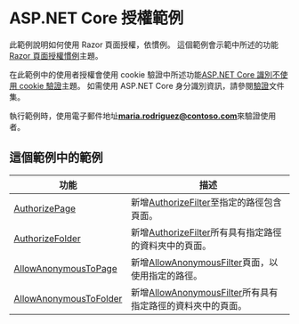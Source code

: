 # <a name="aspnet-core-authorization-sample"></a>ASP.NET Core 授權範例

此範例說明如何使用 Razor 頁面授權，依慣例。 這個範例會示範中所述的功能[Razor 頁面授權慣例](https://docs.microsoft.com/aspnet/core/security/authorization/razor-pages-authorization)主題。

在此範例中的使用者授權會使用 cookie 驗證中所述功能[ASP.NET Core 識別不使用 cookie 驗證](https://docs.microsoft.com/aspnet/core/security/authentication/cookie)主題。 如需使用 ASP.NET Core 身分識別資訊，請參閱[驗證](https://docs.microsoft.com/aspnet/core/security/authentication/index)文件集。

執行範例時，使用電子郵件地址**maria.rodriguez@contoso.com**來驗證使用者。

## <a name="examples-in-this-sample"></a>這個範例中的範例

|                                                                              功能                                                                               |                                                                                        描述                                                                                         |
|--------------------------------------------------------------------------------------------------------------------------------------------------------------------|--------------------------------------------------------------------------------------------------------------------------------------------------------------------------------------------|
|          [AuthorizePage](https://docs.microsoft.com/dotnet/api/microsoft.extensions.dependencyinjection.pageconventioncollectionextensions.authorizepage)          |                新增[AuthorizeFilter](https://docs.microsoft.com/dotnet/api/microsoft.aspnetcore.mvc.authorization.authorizefilter)至指定的路徑包含頁面。                |
|        [AuthorizeFolder](https://docs.microsoft.com/dotnet/api/microsoft.extensions.dependencyinjection.pageconventioncollectionextensions.authorizefolder)        |      新增[AuthorizeFilter](https://docs.microsoft.com/dotnet/api/microsoft.aspnetcore.mvc.authorization.authorizefilter)所有具有指定路徑的資料夾中的頁面。      |
|   [AllowAnonymousToPage](https://docs.microsoft.com/dotnet/api/microsoft.extensions.dependencyinjection.pageconventioncollectionextensions.allowanonymoustopage)   |            新增[AllowAnonymousFilter](https://docs.microsoft.com/dotnet/api/microsoft.aspnetcore.mvc.authorization.allowanonymousfilter)頁面，以使用指定的路徑。            |
| [AllowAnonymousToFolder](https://docs.microsoft.com/dotnet/api/microsoft.extensions.dependencyinjection.pageconventioncollectionextensions.allowanonymoustofolder) | 新增[AllowAnonymousFilter](https://docs.microsoft.com/dotnet/api/microsoft.aspnetcore.mvc.authorization.allowanonymousfilter)所有具有指定路徑的資料夾中的頁面。 |

